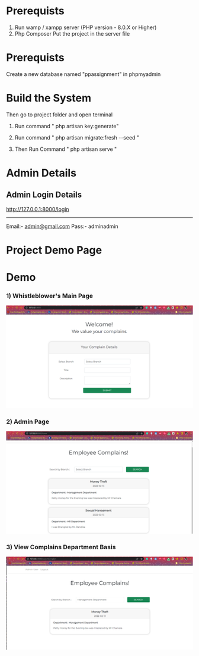 # Prerequists
1) Run wamp / xampp server (PHP version - 8.0.X or Higher)
2) Php Composer
Put the project in the server file

# Prerequists
Create a new database named "ppassignment" in phpmyadmin

# Build the System
Then go to project folder and open terminal

1) Run command " php artisan key:generate"

2) Run command " php artisan migrate:fresh --seed "

3) Then Run Command " php artisan serve "

# Admin Details
Admin Login Details
---

http://127.0.0.1:8000/login

---
Email:- admin@gmail.com
Pass:- adminadmin

# Project Demo Page

# Demo 

### 1) Whistleblower's Main Page
![image](https://github.com/Whistleblower-ProfessionalPractice/Whistleblower-ProfessionalPractice-Group5-Professional-Practice/blob/master/resources/images/Wshitleblower.PNG)

### 2) Admin Page 
![image](https://github.com/Whistleblower-ProfessionalPractice/Whistleblower-ProfessionalPractice-Group5-Professional-Practice/blob/master/resources/images/AdminHome.PNG)

### 3) View Complains Department Basis
![image](https://github.com/Whistleblower-ProfessionalPractice/Whistleblower-ProfessionalPractice-Group5-Professional-Practice/blob/master/resources/images/AdminView.PNG)
